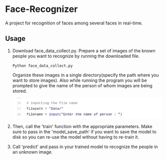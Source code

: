 # Face-Recognizer
A project for recognition of faces among several faces in real-time.

## Usage
1. Download face_data_collect.py. Prepare a set of images of the known people you want to recognize by running the downloaded file.
   ```
   Python face_data_collect.py 
   ```
   Organize these images in a single directory(specify the path where you want to store images). Also while running the program        you will be prompted to give the name of the person of whom images are being stored.
   
   ![Path to directory](datapath.jpg)
   
2. Then, call the 'train' function with the appropriate parameters. Make sure to pass in the 'model_save_path' if you
   want to save the model to disk so you can re-use the model without having to re-train it.
3. Call 'predict' and pass in your trained model to recognize the people in an unknown image.
